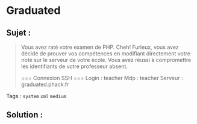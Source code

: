 # Graduated

## Sujet :

> Vous avez raté votre examen de PHP. Cheh!
> Furieux, vous avez décidé de prouver vos compétences en modifiant directement votre note sur le serveur de votre école.
> Vous avez réussi à compromettre les identifiants de votre professeur absent.
>
> === Connexion SSH ===
> Login : teacher
> Mdp : teacher
> Serveur : graduated.phack.fr

Tags : `system` `xml` `medium`

## Solution :
